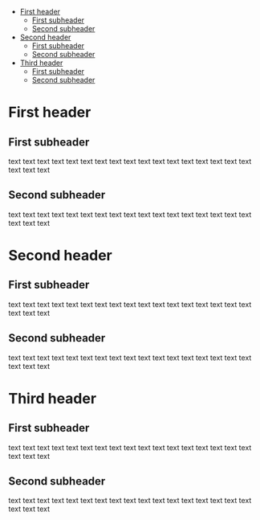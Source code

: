 * [First header](#first-header)
	* [First subheader](#first-subheader)
	* [Second subheader](#second-subheader)
* [Second header](#second-header)
	* [First subheader](#first-subheader-1)
	* [Second subheader](#second-subheader-1)
* [Third header](#third-header)
	* [First subheader](#first-subheader-2)
	* [Second subheader](#second-subheader-2)


# First header
## First subheader
text text text text text 
text text text text text 
text text text text text 
text text text text text 
## Second subheader
text text text text text 
text text text text text 
text text text text text 
text text text text text 
  
  
  
# Second header
## First subheader
text text text text text 
text text text text text 
text text text text text 
text text text text text 
## Second subheader
text text text text text 
text text text text text 
text text text text text 
text text text text text 

# Third header
## First subheader
text text text text text 
text text text text text 
text text text text text 
text text text text text 
## Second subheader
text text text text text 
text text text text text 
text text text text text 
text text text text text 
